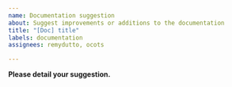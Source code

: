 ```yaml
---
name: Documentation suggestion
about: Suggest improvements or additions to the documentation
title: "[Doc] title"
labels: documentation
assignees: remydutto, ocots

---
```


**Please detail your suggestion.**

